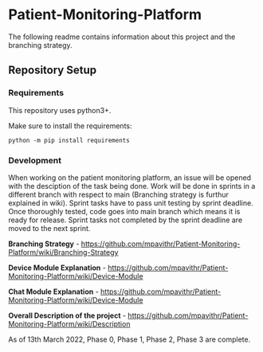 # Patient-Monitoring-Platform

The following readme contains information about this project and the branching strategy.

## Repository Setup

### Requirements

This repository uses python3+.

Make sure to install the requirements:

```
python -m pip install requirements
```

### Development

When working on the patient monitoring platform, an issue will be opened with the desciption of the task being done. Work will be done in sprints in a different branch with respect to main (Branching strategy is furthur explained in wiki). Sprint tasks have to pass unit testing by sprint deadline. Once thoroughly tested, code goes into main branch which means it is ready for release. Sprint tasks not completed by the sprint deadline are moved to the next sprint. 

**Branching Strategy** - https://github.com/mpavithr/Patient-Monitoring-Platform/wiki/Branching-Strategy

**Device Module Explanation** - https://github.com/mpavithr/Patient-Monitoring-Platform/wiki/Device-Module

**Chat Module Explanation** - https://github.com/mpavithr/Patient-Monitoring-Platform/wiki/Device-Module

**Overall Description of the project** - https://github.com/mpavithr/Patient-Monitoring-Platform/wiki/Description

As of 13th March 2022, Phase 0, Phase 1, Phase 2, Phase 3 are complete. 
